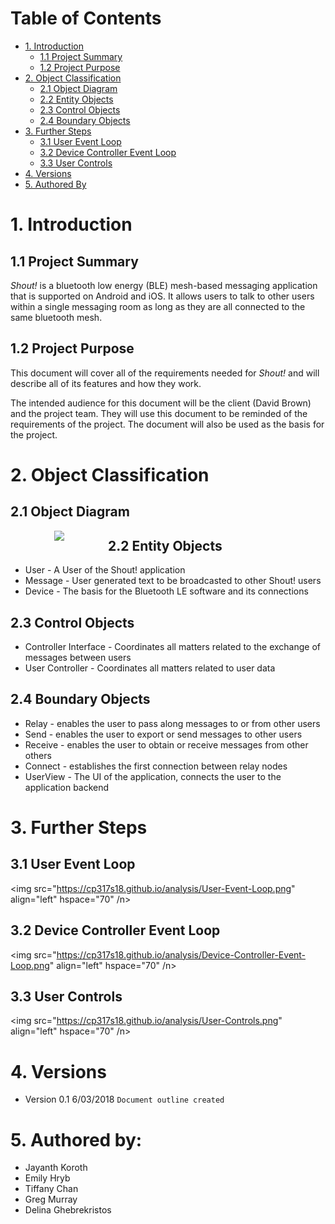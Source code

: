 # Table of Contents
- [1. Introduction](#1-introduction)
  * [1.1 Project Summary](#11-project-summary)
  * [1.2 Project Purpose](#12-project-purpose)
- [2. Object Classification](#2-object-classification)
  * [2.1 Object Diagram](#21-object-diagram)
  * [2.2 Entity Objects](#22-entity-objects)
  * [2.3 Control Objects](#23-control-objects)
  * [2.4 Boundary Objects](#24-boundary-objects)
- [3. Further Steps](#3-further-steps)
  * [3.1 User Event Loop](#31-user-event-loop)
  * [3.2 Device Controller Event Loop](#32-device-controller-event-loop)  
  * [3.3 User Controls](#33-user-controls)  
- [4. Versions](#4-versions)
- [5. Authored By](#5-authored-by)

# 1. Introduction
## 1.1 Project Summary
_Shout!_  is a bluetooth low energy (BLE) mesh-based messaging application that is supported on Android and iOS. It allows users to talk to other users within a single messaging room as long as they are all connected to the same bluetooth mesh.

## 1.2 Project Purpose
This document will cover all of the requirements needed for _Shout!_ and will describe all of its features and how they work.

The intended audience for this document will be the client (David Brown) and the project team. They will use this document to be reminded of the requirements of the project. The document will also be used as the basis for the project.
			
# 2. Object Classification
						
## 2.1 Object Diagram 

<img src="https://cp317s18.github.io/analysis/analysis-object-diagram.png" align="left" hspace="70" />

## 2.2 Entity Objects
- User - A User of the Shout! application
- Message - User generated text to be broadcasted to other Shout! users
- Device -  The basis for the Bluetooth LE software and its connections 


## 2.3 Control Objects 
- Controller Interface - Coordinates all matters related to the exchange of messages between users
- User Controller - Coordinates all matters related to user data

## 2.4 Boundary Objects
- Relay - enables the user to pass along messages to or from other users
- Send - enables the user to export or send messages to other users 
- Receive - enables the user to obtain or receive messages from other others
- Connect - establishes the first connection between relay nodes 
- UserView - The UI of the application, connects the user to the application backend 

# 3. Further Steps 

## 3.1 User Event Loop
<img src="https://cp317s18.github.io/analysis/User-Event-Loop.png" align="left" hspace="70" /n>

## 3.2 Device Controller Event Loop
<img src="https://cp317s18.github.io/analysis/Device-Controller-Event-Loop.png" align="left" hspace="70" /n>

## 3.3 User Controls 
<img src="https://cp317s18.github.io/analysis/User-Controls.png" align="left" hspace="70" /n>

# 4. Versions
- Version 0.1 6/03/2018 `Document outline created` 

# 5. Authored by: 
- Jayanth Koroth
- Emily Hryb
- Tiffany Chan
- Greg Murray
- Delina Ghebrekristos


